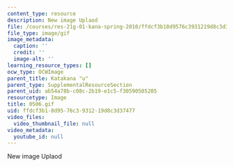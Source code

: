 ```yaml
---
content_type: resource
description: New image Uplaod
file: /courses/res-21g-01-kana-spring-2010/ffdcf3b18d9576c3931219d8c3d37477_0506.gif
file_type: image/gif
image_metadata:
  caption: ''
  credit: ''
  image-alt: ''
learning_resource_types: []
ocw_type: OCWImage
parent_title: Katakana "u"
parent_type: SupplementalResourceSection
parent_uid: ab54a78b-c08c-2b19-e1c5-f30590505205
resourcetype: Image
title: 0506.gif
uid: ffdcf3b1-8d95-76c3-9312-19d8c3d37477
video_files:
  video_thumbnail_file: null
video_metadata:
  youtube_id: null
---
```

New image Uplaod

